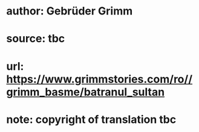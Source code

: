 # author: Gebrüder Grimm
# source: tbc
# url: https://www.grimmstories.com/ro//grimm_basme/batranul_sultan
# note: copyright of translation tbc


